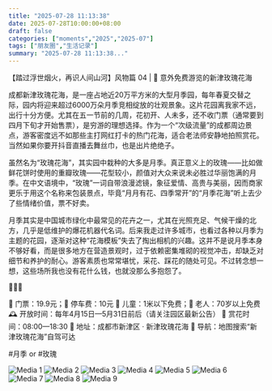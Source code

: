 ```yaml
---
title: "2025-07-28 11:13:38"
date: 2025-07-28T10:00:00+08:00
draft: false
categories: ["moments","2025","2025-07"]
tags: ["朋友圈","生活记录"]
summary: "2025-07-28 11:13:38..."
---
```


【踏过浮世烟火，再识人间山河】风物篇 04 | 🌹 意外免费游览的新津玫瑰花海

​成都新津玫瑰花海，是一座占地近20万平方米的大型月季园，每年春夏交替之际，园内将迎来超过6000万朵月季竞相绽放的壮观景象。这片花园离我家不远，出行十分方便。尤其在五一节前的几周，花初开、人未多，还不收门票（通常要到四月下旬才开始售票），是穷游的理想选择。作为一个“次级流量”的成都周边景点，游客密度远不如那些主打网红打卡的热门花海，适合老法师安静地拍照赏花。当然如果你要开抖音直播去舞丝巾，也是出片绝绝子。

虽然名为“玫瑰花海”，其实园中栽种的大多是月季。真正意义上的玫瑰——比如做鲜花饼时使用的重瓣玫瑰——花型较小，颜值对大众来说未必胜过华丽饱满的月季。在中文语境中，“玫瑰”一词自带浪漫滤镜，象征爱情、高贵与美丽，因而商家更乐于用这个名称来包装景点，毕竟“月月有花、四季常开”的“月季花海”听上去少了些情绪价值，票不好卖。 

月季其实是中国城市绿化中最常见的花卉之一，尤其在光照充足、气候干燥的北方，几乎是低维护的爆花机器代名词。后来我走过许多城市，也看过各种以月季为主题的花园，逐渐对这种“花海模板”失去了掏出相机的兴趣。这并不是说月季本身不够好看，而是很多地方在营造景观时，过于依赖密集堆砌的视觉冲击，却缺乏对细节和养护的耐心。游客素质也常常堪忧，采花、踩花的随处可见。不过转念想一想，这些场所我也没有花什么钱，也就没那么多抱怨了。

🌹🌹🌹

🎫 门票：19.9元；🚗 停车费：10元
👶 儿童：1米以下免费；👴 老人：70岁以上免费
🕰 开放时间：每年4月15日—5月31日前后（请关注园区最新公告）
🌼 赏花时间：08:00—18:30
📍 地址：成都市新津区 · 新津玫瑰花海
📌 导航：地图搜索“新津玫瑰花海”自驾可达

​#月季 or #玫瑰

![Media 1](/Moments/photos/2025-07-28/202507281113380.jpg)
![Media 2](/Moments/photos/2025-07-28/202507281113381.jpg)
![Media 3](/Moments/photos/2025-07-28/202507281113382.jpg)
![Media 4](/Moments/photos/2025-07-28/202507281113383.jpg)
![Media 5](/Moments/photos/2025-07-28/202507281113384.jpg)
![Media 6](/Moments/photos/2025-07-28/202507281113385.jpg)
![Media 7](/Moments/photos/2025-07-28/202507281113386.jpg)
![Media 8](/Moments/photos/2025-07-28/202507281113387.jpg)
![Media 9](/Moments/photos/2025-07-28/202507281113388.jpg)

